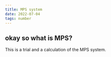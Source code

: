 ```yaml
---
title: MPS system
date: 2022-07-04
tags: number
---
```

## okay so what is MPS?

This is a trial and a calculation of the MPS system.
